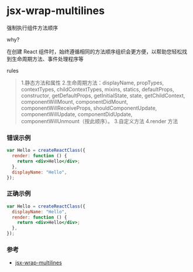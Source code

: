 # jsx-wrap-multilines

强制执行组件方法顺序

why?

在创建 React 组件时，始终遵循相同的方法顺序组织会更方便，以帮助您轻松找到生命周期方法、事件处理程序等

rules

> 1.静态方法和属性 2.生命周期方法：displayName, propTypes, contextTypes, childContextTypes, mixins, statics, defaultProps, constructor, getDefaultProps, getInitialState, state, getChildContext, componentWillMount, componentDidMount, componentWillReceiveProps, shouldComponentUpdate, componentWillUpdate, componentDidUpdate, componentWillUnmount（按此顺序）。 3.自定义方法
> 4.render 方法

### 错误示例

```jsx
var Hello = createReactClass({
  render: function () {
    return <div>Hello</div>;
  },
  displayName: "Hello",
});
```

### 正确示例

```jsx
var Hello = createReactClass({
  displayName: "Hello",
  render: function () {
    return <div>Hello</div>;
  },
});
```

### 参考

- [jsx-wrap-multilines](https://github.com/jsx-eslint/eslint-plugin-react/blob/c42b624d0fb9ad647583a775ab9751091eec066f/docs/rules/jsx-wrap-multilines)
